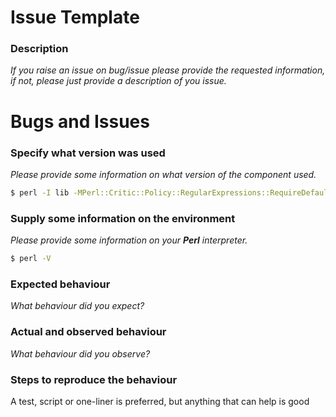 # Issue Template

### Description

_If you raise an issue on bug/issue please provide the requested information, if not, please just provide a description of you issue._

# Bugs and Issues

### Specify what version was used

_Please provide some information on what version of the component used._

```bash
$ perl -I lib -MPerl::Critic::Policy::RegularExpressions::RequireDefault -e 'print "$Perl::Critic::Policy::RegularExpressions::RequireDefault::VERSION\n"'
```

### Supply some information on the environment

_Please provide some information on your **Perl** interpreter._

```bash
$ perl -V
```

### Expected behaviour

_What behaviour did you expect?_

### Actual and observed behaviour

_What behaviour did you observe?_

### Steps to reproduce the behaviour

A test, script or one-liner is preferred, but anything that can help is good

